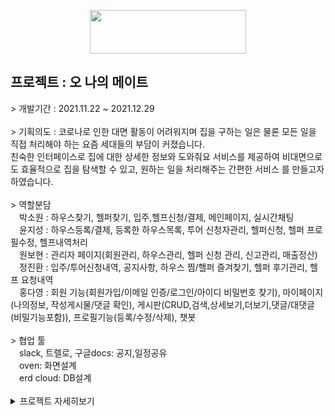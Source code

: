 <p align="center">
	<img src="https://user-images.githubusercontent.com/83288448/147678917-8a885e2b-0407-4224-94a8-35bd5e4e24ca.png" height="70px" width="250px">
</p>
	<h2>프로젝트 : 오 나의 메이트</h2>
		> 개발기간 : 2021.11.22 ~ 2021.12.29<br><br>
		> 기획의도 : 코로나로 인한 대면 활동이 어려워지며 집을 구하는 일은 물론 모든 일을 직접 처리해야 하는 요즘 세대들의 부담이 커졌습니다.<br>
			     친숙한 인터페이스로 집에 대한 상세한 정보와 도와줘요 서비스를 제공하여 비대면으로도 효율적으로 집을 탐색할 수 있고, 원하는 일을 처리해주는 간편한 서비스			를 만들고자 하였습니다.
		<br><br>
		> 역할분담<br>
		<span>&emsp;박소원 : 하우스찾기, 헬퍼찾기, 입주,헬프신청/결제, 메인페이지, 실시간채팅</span><br>
		<span>&emsp;윤지성 : 하우스등록/결제, 등록한 하우스목록, 투어 신청자관리, 헬퍼신청, 헬퍼 프로필수정, 헬프내역처리</span><br>
		<span>&emsp;원보현 : 관리자 페이지(회원관리, 하우스관리, 헬퍼 신청 관리, 신고관리, 매출정산)</span><br>
		<span>&emsp;정진환 : 입주/투어신청내역, 공지사항, 하우스 찜/핼퍼 즐겨찾기, 헬퍼 후기관리, 헬프 요청내역</span><br>
		<span>&emsp;홍다영 : 회원 기능(회원가입/이메일 인증/로그인/아이디 비밀번호 찾기), 마이페이지(나의정보, 작성게시물/댓글 확인), 게시판(CRUD,검색,상세보기,더보기,댓글/대댓글                                      (비밀기능포함)), 프로필기능(등록/수정/삭제), 챗봇</span><br><br>
		> 협업 툴<br>
		<span>&emsp;slack, 트렐로, 구글docs: 공지,일정공유</span><br>
		<span>&emsp;oven: 화면설계</span><br>
		<span>&emsp;erd cloud: DB설계</span><br><br>
<details>
<summary>프로젝트 자세히보기</summary>
<div markdown="1">
	<img src="https://user-images.githubusercontent.com/83288448/147682388-439bd815-b854-4d4f-a970-c11f0c957692.png"><br>
	<img src="https://user-images.githubusercontent.com/83288448/147681836-e76bc5fc-df14-4e2a-a066-6dcc252cd834.png"><br>
	<img src="https://user-images.githubusercontent.com/83288448/147681887-0a33adb7-2317-4c93-b016-f30c291b34af.png"><br>
	<img src="https://user-images.githubusercontent.com/83288448/147681899-1cb21bc2-c710-4098-8369-32f3a717f0a0.png"><br>
	<img src="https://user-images.githubusercontent.com/83288448/147681911-fd32666e-fd9f-4abc-914a-7781c365658f.png"><br>
	<img src="https://user-images.githubusercontent.com/83288448/147681906-2239937c-2406-4d06-86f9-d475f1064d7e.png"><br>
	<img src="https://user-images.githubusercontent.com/83288448/147681908-62c05394-0c30-4c2d-9d32-0f42258391b5.png"><br>
	<img src="https://user-images.githubusercontent.com/83288448/147681909-75cbc416-6c08-4799-8ad9-0702168dd045.png"><br>
	<img src="https://user-images.githubusercontent.com/83288448/147681929-b61f43a2-d4f7-42dc-9d7c-d4f06b903b3c.png"><br>
	<img src="https://user-images.githubusercontent.com/83288448/147681932-73785034-0fd0-47cd-8d71-5905427b8e6f.png"><br>
	<img src="https://user-images.githubusercontent.com/83288448/147681933-b7db6904-a482-4876-bdb1-6732cfe90808.png"><br>
	<img src="https://user-images.githubusercontent.com/83288448/147681934-a75cc557-3385-4300-8d94-ddba9499a379.png"><br>
	<img src="https://user-images.githubusercontent.com/83288448/147681951-2010f8e9-e715-45c7-9e66-e87599ed12d4.png"><br>
	<img src="https://user-images.githubusercontent.com/83288448/147681955-59644f82-3025-433a-9fba-0a14c7c1897d.png"><br>
	<img src="https://user-images.githubusercontent.com/83288448/147681958-79d993f5-8b18-4ed4-aa06-c30fe27b4a78.png"><br>
	<img src="https://user-images.githubusercontent.com/83288448/147681959-e62485f8-6127-47db-98c1-fffe878d7881.png"><br>
	<img src="https://user-images.githubusercontent.com/83288448/147681976-0cdbc06e-983f-46c2-8696-c7d863566ab7.png"><br>
	<img src="https://user-images.githubusercontent.com/83288448/147681980-f331b60f-ec75-4db0-93b5-ce6ecbc5f42d.png"><br>
	<img src="https://user-images.githubusercontent.com/83288448/147681982-61472dd2-9ef6-41d1-af04-361722083b8a.png"><br>
	<img src="https://user-images.githubusercontent.com/83288448/147681986-c0ce75e8-17fc-44ce-8f28-44b79700894d.png"><br>
	<img src="https://user-images.githubusercontent.com/83288448/147681987-a6fb8f5a-518d-4f83-8291-f02223d0bc77.png"><br>
	<img src="https://user-images.githubusercontent.com/83288448/147681988-8de69ce7-951a-4d7a-bfd2-5b95c0c960e9.png"><br>
	<img src="https://user-images.githubusercontent.com/83288448/147681990-bd4e442a-f597-4036-a54c-b15f23fce580.png"><br>
	<img src="https://user-images.githubusercontent.com/83288448/147681991-211ebf52-d8da-4e5f-a9bd-c171c1bf686a.png"><br>
	<img src="https://user-images.githubusercontent.com/83288448/147681998-cff21061-031c-4038-bbc0-a5a11a9c9172.png"><br>
	<img src="https://user-images.githubusercontent.com/83288448/147682000-6919e01e-86c7-49b0-8ebe-faeaa09be693.png"><br>
	<img src="https://user-images.githubusercontent.com/83288448/147682002-95c228ff-756b-4f93-8270-3ff159521975.png"><br>
	<img src="https://user-images.githubusercontent.com/83288448/147682004-c2519dd7-2367-4a3f-a3be-e01718da3072.png"><br>
	<img src="https://user-images.githubusercontent.com/83288448/147682007-ccf63005-a591-49d0-b7e5-1b1859e27210.png"><br>
	<img src="https://user-images.githubusercontent.com/83288448/147682009-179692e5-81af-4543-ae5a-1664964bc42f.png"><br>
	<img src="https://user-images.githubusercontent.com/83288448/147682013-cda20938-a7bc-48fc-b7d4-4b0867f020e6.png"><br>
	<img src="https://user-images.githubusercontent.com/83288448/147682014-48b32a72-2883-4ac4-a57c-d20b3c2d00e7.png"><br>
	<img src="https://user-images.githubusercontent.com/83288448/147682021-d7a2056a-17b2-4392-85e8-7ff4da81dc53.png"><br>
	<img src="https://user-images.githubusercontent.com/83288448/147682023-ac6284f2-4e78-46c5-aaa7-e5fdf3013dad.png"><br>
	<img src="https://user-images.githubusercontent.com/83288448/147682025-4cec4a97-1d52-4916-ae84-5dd44251a4d1.png"><br>
	<img src="https://user-images.githubusercontent.com/83288448/147682026-e382cec8-80a3-4bba-be05-dd169057942c.png"><br>
	<img src="https://user-images.githubusercontent.com/83288448/147682029-5a0dff3c-e2ee-40aa-81d6-7db336cb228d.png"><br>
	<img src="https://user-images.githubusercontent.com/83288448/147682032-c69fcdf1-0a81-458f-b309-7418ccde2c54.png"><br>

	
	
	
	
	
	
	
